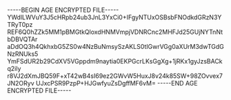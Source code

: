 -----BEGIN AGE ENCRYPTED FILE-----
YWdlLWVuY3J5cHRpb24ub3JnL3YxCi0+IFgyNTUxOSBsbFNOdkdGRzN3YTRyT0pz
REF6Q0hZZk5MM1pBMGtkQloxdHNMVmpjVDNRCnc2MHFJd25GUjNYTnNtbDBVQTAr
aDdOQ3h4QkhxbG5ZS0w4NzBuNmsySzAKLS0tIGwrVGg0aXUrM3dwTGdGNzRNUks5
YmFSdUR2b29CdXV5VGppdm9naytia0EKPGcrLKsGgXg+1jRKx1gyJzsBACkq2ily
r8VJ2dXmJBQ59F+xT42wB4sI69ez2GWvW5HuxJ8v24k85SW+98ZOvvex7JN2ORyv
UJxcPSR9PzpP+HJGwfyuZsDgffMF6vM=
-----END AGE ENCRYPTED FILE-----
